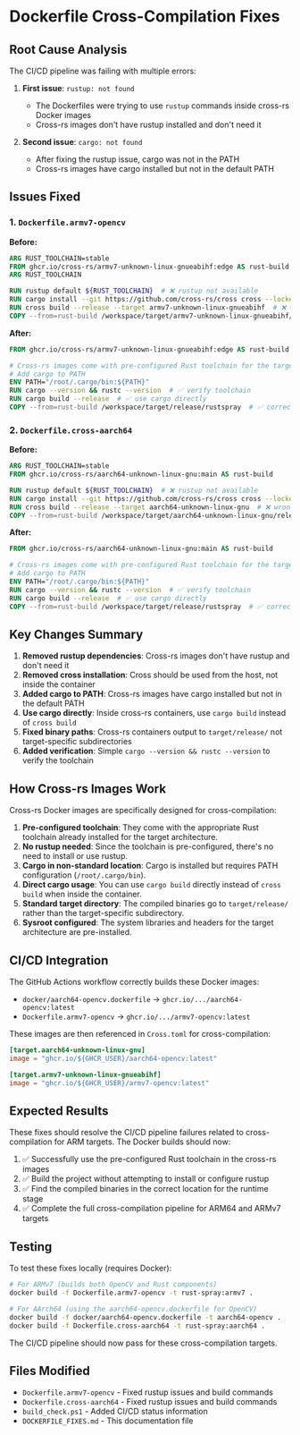 # Dockerfile Cross-Compilation Fixes

## Root Cause Analysis

The CI/CD pipeline was failing with multiple errors:

1. **First issue**: `rustup: not found`
   - The Dockerfiles were trying to use `rustup` commands inside cross-rs Docker images
   - Cross-rs images don't have rustup installed and don't need it

2. **Second issue**: `cargo: not found`
   - After fixing the rustup issue, cargo was not in the PATH
   - Cross-rs images have cargo installed but not in the default PATH

## Issues Fixed

### 1. `Dockerfile.armv7-opencv`
**Before:**
```dockerfile
ARG RUST_TOOLCHAIN=stable
FROM ghcr.io/cross-rs/armv7-unknown-linux-gnueabihf:edge AS rust-build
ARG RUST_TOOLCHAIN

RUN rustup default ${RUST_TOOLCHAIN}  # ❌ rustup not available
RUN cargo install --git https://github.com/cross-rs/cross cross --locked
RUN cross build --release --target armv7-unknown-linux-gnueabihf  # ❌ wrong approach
COPY --from=rust-build /workspace/target/armv7-unknown-linux-gnueabihf/release/rustspray  # ❌ wrong path
```

**After:**
```dockerfile
FROM ghcr.io/cross-rs/armv7-unknown-linux-gnueabihf:edge AS rust-build

# Cross-rs images come with pre-configured Rust toolchain for the target
# Add cargo to PATH
ENV PATH="/root/.cargo/bin:${PATH}"
RUN cargo --version && rustc --version  # ✅ verify toolchain
RUN cargo build --release  # ✅ use cargo directly
COPY --from=rust-build /workspace/target/release/rustspray  # ✅ correct path
```

### 2. `Dockerfile.cross-aarch64`
**Before:**
```dockerfile
ARG RUST_TOOLCHAIN=stable
FROM ghcr.io/cross-rs/aarch64-unknown-linux-gnu:main AS rust-build

RUN rustup default ${RUST_TOOLCHAIN}  # ❌ rustup not available
RUN cargo install --git https://github.com/cross-rs/cross cross --locked  # ❌ unnecessary
RUN cross build --release --target aarch64-unknown-linux-gnu  # ❌ wrong approach
COPY --from=rust-build /workspace/target/aarch64-unknown-linux-gnu/release/rustspray  # ❌ wrong path
```

**After:**
```dockerfile
FROM ghcr.io/cross-rs/aarch64-unknown-linux-gnu:main AS rust-build

# Cross-rs images come with pre-configured Rust toolchain for the target
# Add cargo to PATH
ENV PATH="/root/.cargo/bin:${PATH}"
RUN cargo --version && rustc --version  # ✅ verify toolchain
RUN cargo build --release  # ✅ use cargo directly
COPY --from=rust-build /workspace/target/release/rustspray  # ✅ correct path
```

## Key Changes Summary

1. **Removed rustup dependencies**: Cross-rs images don't have rustup and don't need it
2. **Removed cross installation**: Cross should be used from the host, not inside the container
3. **Added cargo to PATH**: Cross-rs images have cargo installed but not in the default PATH
4. **Use cargo directly**: Inside cross-rs containers, use `cargo build` instead of `cross build`
5. **Fixed binary paths**: Cross-rs containers output to `target/release/` not target-specific subdirectories
6. **Added verification**: Simple `cargo --version && rustc --version` to verify the toolchain

## How Cross-rs Images Work

Cross-rs Docker images are specifically designed for cross-compilation:

1. **Pre-configured toolchain**: They come with the appropriate Rust toolchain already installed for the target architecture.
2. **No rustup needed**: Since the toolchain is pre-configured, there's no need to install or use rustup.
3. **Cargo in non-standard location**: Cargo is installed but requires PATH configuration (`/root/.cargo/bin`).
4. **Direct cargo usage**: You can use `cargo build` directly instead of `cross build` when inside the container.
5. **Standard target directory**: The compiled binaries go to `target/release/` rather than the target-specific subdirectory.
6. **Sysroot configured**: The system libraries and headers for the target architecture are pre-installed.

## CI/CD Integration

The GitHub Actions workflow correctly builds these Docker images:
- `docker/aarch64-opencv.dockerfile` → `ghcr.io/.../aarch64-opencv:latest`
- `Dockerfile.armv7-opencv` → `ghcr.io/.../armv7-opencv:latest`

These images are then referenced in `Cross.toml` for cross-compilation:
```toml
[target.aarch64-unknown-linux-gnu]
image = "ghcr.io/${GHCR_USER}/aarch64-opencv:latest"

[target.armv7-unknown-linux-gnueabihf]
image = "ghcr.io/${GHCR_USER}/armv7-opencv:latest"
```

## Expected Results

These fixes should resolve the CI/CD pipeline failures related to cross-compilation for ARM targets. The Docker builds should now:

1. ✅ Successfully use the pre-configured Rust toolchain in the cross-rs images
2. ✅ Build the project without attempting to install or configure rustup
3. ✅ Find the compiled binaries in the correct location for the runtime stage
4. ✅ Complete the full cross-compilation pipeline for ARM64 and ARMv7 targets

## Testing

To test these fixes locally (requires Docker):

```bash
# For ARMv7 (builds both OpenCV and Rust components)
docker build -f Dockerfile.armv7-opencv -t rust-spray:armv7 .

# For AArch64 (using the aarch64-opencv.dockerfile for OpenCV)
docker build -f docker/aarch64-opencv.dockerfile -t aarch64-opencv .
docker build -f Dockerfile.cross-aarch64 -t rust-spray:aarch64 .
```

The CI/CD pipeline should now pass for these cross-compilation targets.

## Files Modified

- `Dockerfile.armv7-opencv` - Fixed rustup issues and build commands
- `Dockerfile.cross-aarch64` - Fixed rustup issues and build commands  
- `build_check.ps1` - Added CI/CD status information
- `DOCKERFILE_FIXES.md` - This documentation file
